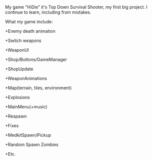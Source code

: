 My game "HiDie" it's Top Down Survival Shooter, my first big project.
I continue to learn, including from mistakes.

What my game include:

+Enemy death animation

+Switch weapons

+WeaponUI

+Shop/Buttons/GameManager

+ShopUpdate

+WeaponAnimations

+Map(terrain, tiles, environment)

+Explosions

+MainMenu(+music)

+Respawn

+Fixes

+MedkitSpawn/Pickup

+Random Spawn Zombies

+Etc.
